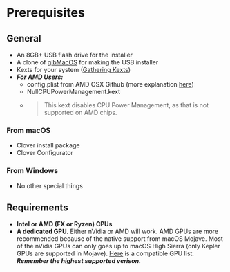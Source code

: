 # Prerequisites

## General

* An 8GB+ USB flash drive for the installer
* A clone of [gibMacOS](https://github.com/corpnewt/gibMacOS) for making the USB installer
* Kexts for your system \([Gathering Kexts](gathering-kexts.md)\)
* _**For AMD Users:**_ 
  * config.plist from AMD OSX Github \(more explanation [here](amd-clover-config.plist.md)\)
  * NullCPUPowerManagement.kext 
  * > This kext disables CPU Power Management, as that is not supported on AMD chips.

### From macOS

* Clover install package
* Clover Configurator

### From Windows

* No other special things

## Requirements

* **Intel or AMD \(FX or Ryzen\) CPUs**
* **A dedicated GPU.** Either nVidia or AMD will work. AMD GPUs are more recommended because of the native support from macOS Mojave. Most of the nVidia GPUs can only goes up to macOS High Sierra \(only Kepler GPUs are supported in Mojave\). [Here](https://www.reddit.com/r/hackintosh/comments/b91vf5/mojave_gpu_buyers_guide/) is a compatible GPU list. _**Remember the highest supported verison.**_



